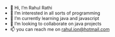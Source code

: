 - 👋 Hi, I’m Rahul Rathi
- 👀 I’m interested in all sorts of programming 
- 🌱 I’m currently learning java and javascript
- 💞️ I’m looking to collaborate on java projects
- 📫 you can reach me on rahul.ion@hotmail.com  

<!---
rkrathi/rkrathi is a ✨ special ✨ repository because its `README.md` (this file) appears on your GitHub profile.
You can click the Preview link to take a look at your changes.
--->
